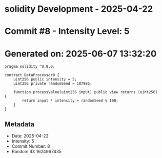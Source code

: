 ﻿# solidity Development - 2025-04-22
# Commit #8 - Intensity Level: 5
# Generated on: 2025-06-07 13:32:20
```solidity
pragma solidity ^0.8.0;

contract DataProcessor8 {
    uint256 public intensity = 5;
    uint256 private randomSeed = 107986;

    function processValue(uint256 input) public view returns (uint256) {
        return input * intensity + randomSeed % 100;
    }
}
```
## Metadata
- Date: 2025-04-22
- Intensity: 5
- Commit Number: 8
- Random ID: 1624967435
